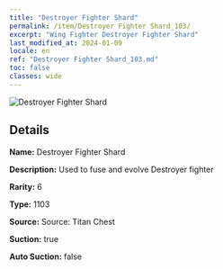```yaml
---
title: "Destroyer Fighter Shard"
permalink: /item/Destroyer Fighter Shard_103/
excerpt: "Wing Fighter Destroyer Fighter Shard"
last_modified_at: 2024-01-09
locale: en
ref: "Destroyer Fighter Shard_103.md"
toc: false
classes: wide
---
```



 ![Destroyer Fighter Shard](/images/item/Destroyer_Fighter_Shard_p.png)



## Details

 **Name:** Destroyer Fighter Shard 

 **Description:** Used to fuse and evolve Destroyer fighter

 **Rarity:** 6 

 **Type:** 1103 

 **Source:** Source: Titan Chest 

 **Suction:** true 

 **Auto Suction:** false 


